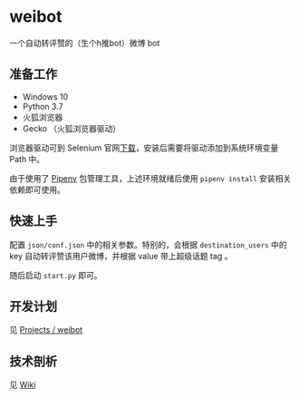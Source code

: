 # weibot

一个自动转评赞的（生个h推bot）微博 bot

## 准备工作

* Windows 10
* Python 3.7
* 火狐浏览器
* Gecko （火狐浏览器驱动）

浏览器驱动可到 Selenium 官网[下载](https://www.seleniumhq.org/download/)，安装后需要将驱动添加到系统环境变量 Path 中。

由于使用了 [Pipenv](https://docs.pipenv.org/en/latest/) 包管理工具，上述环境就绪后使用 `pipenv install` 安装相关依赖即可使用。

## 快速上手

配置 `json/conf.json` 中的相关参数。特别的，会根据 `destination_users` 中的 key 自动转评赞该用户微博，并根据 value 带上超级话题 tag 。

随后启动 `start.py` 即可。

## 开发计划

见 [Projects / weibot](https://github.com/theprimone/weibot/projects/1)

## 技术剖析

见 [Wiki](https://github.com/theprimone/weibot/wiki)
